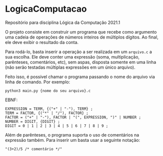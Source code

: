 # LogicaComputacao
Repositório para disciplina Lógica da Computação 2021.1

O projeto consiste em construir um programa que recebe como argumento uma cadeia de operações de números inteiros de múltiplos dígitos. Ao final, ele deve exibir o resultado da conta.

Para rodá-lo, basta inserir a operação a ser realizada em um ```arquivo.c``` a sua escolha. Ele deve conter uma expressão (soma, multiplicação, parênteses, comentários, etc), sem aspas, disposta somente em uma linha (não serão testadas múltiplas expressões em um único arquivo).

Feito isso, é possível chamar o programa passando o nome do arquivo via linha de comando. Por exemplo:

```
python3 main.py {nome do seu arquivo}.c
```

EBNF:

```
EXPRESSION = TERM, {("+" | "-"), TERM} ;
TERM = FACTOR, {("*" | "/"), FACTOR} ;
FACTOR = ("+" | "-"), FACTOR | "(", EXPRESSION, ")" | NUMBER ; 
NUMBER = DIGIT, {DIGIT} ;
DIGIT = 0 | 1 | 2 | 3 | 4 | 5 | 6 | 7 | 8 | 9 ;
```

Além de parênteses, o programa suporta o uso de comentários na expressão também. Para inserir um basta usar a seguinte notação:

```
"(3+2)/5 /* comentário */"
```
